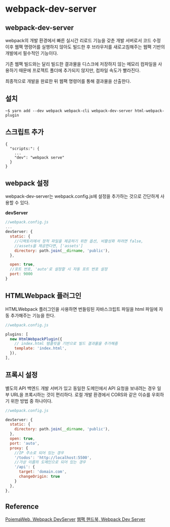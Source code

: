 # webpack-dev-server

## webpack-dev-server

webpack의 개발 환경에서 빠른 실시간 리로드 기능을 갖춘 개발 서버로서
코드 수정 이후 웹팩 명령어를 실행하지 않아도 빌드한 후 브라우저를 새로고침해주는
웹팩 기반의 개발에서 필수적인 기능이다.

기존 웹팩 빌드와는 달리 빌드한 결과물을 디스크에 저장하지 않는
메모리 컴파일을 사용하기 때문에 프로젝트 폴더에 추가되지 않지만, 컴파일 속도가 빨라진다.

최종적으로 개발을 완료한 뒤 웹팩 명령어를 통해 결과물을 산출한다.

## 설치

```
~$ yarn add --dev webpack webpack-cli webpack-dev-server html-webpack-plugin
```

## 스크립트 추가

```
{
  "scripts:": {
    ...
    "dev": "webpack serve"
  }
}
```

## webpack 설정

webpack-dev-server는 webpack.config.js에 설정을 추가하는 것으로 간단하게 사용할 수 있다.

**devServer**

```js
//webpack.config.js
...
devServer: {
  static: {
    //디렉토리에서 정적 파일을 제공하기 위한 옵션, 비활성화 하려면 false,
    //assets을 제공한다면, ['assets']
    directory: path.join(__dirname, 'public'),
  },

  open: true,
  //포트 번호, 'auto'로 설정할 시 자동 포트 번호 설정
  port: 9000
}
```

## HTMLWebpack 플러그인

HTMLWebpack 플러그인을 사용하면 번들링된 자바스크립트 파일을 html 파일에 자동 추가해주는 기능을 한다.

```js
//webpack.config.js

plugins: [
  new HtmlWebpackPlugin({
    // index.html 템플릿을 기반으로 빌드 결과물을 추가해줌
    template: 'index.html',
  }),
],
```

## 프록시 설정

별도의 API 백엔드 개발 서버가 있고 동일한 도메인에서 API 요청을 보내려는 경우 일부 URL을 프록시하는 것이 편리하다. 로컬 개발 환경에서 CORS와 같은 이슈를 우회하기 위한 방법 중 하나이다.

```js
//webpack.config.js

devServer: {
  static: {
    directory: path.join(__dirname, 'public'),
  },
  open: true,
  port: 'auto',
  proxy: {
    //IP 주소로 되어 있는 경우
    '/todos': 'http://localhost:5500',
    //가상 이름의 도메인으로 되어 있는 경우
    '/api': {
      target: 'domain.com',
      changeOrigin: true
    }
  },
},
```

## Reference

[PoiemaWeb, Webpack DevServer](https://poiemaweb.com/devServer)
[웹팩 핸드북, Webpack Dev Server](https://joshua1988.github.io/webpack-guide/devtools/webpack-dev-server.html#webpack-dev-server)
